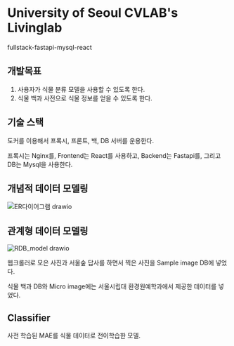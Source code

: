 # University of Seoul CVLAB's Livinglab
fullstack-fastapi-mysql-react

## 개발목표
1. 사용자가 식물 분류 모델을 사용할 수 있도록 한다.
2. 식물 백과 사전으로 식물 정보를 얻을 수 있도록 한다.

## 기술 스택
도커를 이용해서 프록시, 프론트, 백, DB 서버를 운용한다.<p/>
프록시는 Nginx를, Frontend는 React를 사용하고, Backend는 Fastapi를, 그리고 DB는 Mysql을 사용한다.

## 개념적 데이터 모델링
![ER다이어그램 drawio](https://user-images.githubusercontent.com/53365713/222315523-9e87d12a-1c07-4027-9a35-2dcb5cb64165.png)

## 관계형 데이터 모델링
![RDB_model drawio](https://user-images.githubusercontent.com/53365713/222414405-2779ca10-f2a0-48d5-95c0-69f237585482.png)


<p/>
웹크롤러로 모은 사진과 서울숲 답사를 하면서 찍은 사진을 Sample image DB에 넣었다.<p/> 
식물 백과 DB와 Micro image에는 서울시립대 환경원예학과에서 제공한 데이터를 넣었다. <p/>

## Classifier
사전 학습된 MAE를 식물 데이터로 전이학습한 모델.


